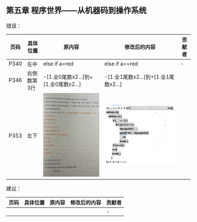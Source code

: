 ## 第五章 程序世界——从机器码到操作系统

错误：

| 页码 | 具体位置               | 原内容 | 修改后的内容 | 贡献者 |
| ---- | ---------------------- | ------ | ------------ | ------ |
|  P340 |左中  |else if a=red  | else if a==red | -      |
|P346|右倒数第3行|-[1.全0尾数x2...]到+[1.全0尾数x2...]|-[1.全1尾数x2...]到+[1.全1尾数x2...]||
|P353|左下| ![](assets/P353.png) | ![](assets/P353_fixed.png) ||

建议：

| 页码 | 具体位置               | 原内容 | 修改后的内容 | 贡献者 |
| ---- | ---------------------- | ------ | ------------ | ------ |
|  |  |  |  | -      |
